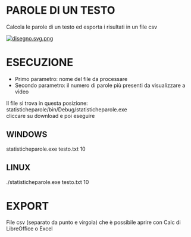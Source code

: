 PAROLE DI UN TESTO
==================

Calcola le parole di un testo ed esporta i risultati in un file csv 

[![disegno.svg.png](https://s1.postimg.org/3rprrwykzz/disegno.svg.png)](https://postimg.org/image/68c06u5gwb/)

ESECUZIONE
==========
- Primo parametro: nome del file da processare  
- Secondo parametro: il numero di parole più presenti da visualizzare a video   

Il file si trova in questa posizione:  
statisticheparole/bin/Debug/statisticheparole.exe  
cliccare su download e poi eseguire

WINDOWS
-------
statisticheparole.exe testo.txt 10  

LINUX
-----
./statisticheparole.exe testo.txt 10  

EXPORT
======
File csv (separato da punto e virgola) che è possibile aprire con Calc di LibreOffice o Excel

